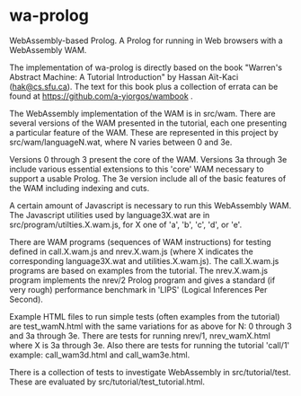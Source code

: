 # wa-prolog
WebAssembly-based Prolog.
A Prolog for running in Web browsers with a WebAssembly WAM.

The implementation of wa-prolog is directly based on the book 
"Warren's Abstract Machine: A Tutorial Introduction" by 
Hassan Aït-Kaci (hak@cs.sfu.ca).
The text for this book plus a collection of errata can be found at
https://github.com/a-yiorgos/wambook .

The WebAssembly implementation of the WAM is in src/wam.
There are several versions of the WAM presented in the tutorial,
each one presenting a particular feature of the WAM.
These are represented in this project by src/wam/languageN.wat,
where N varies between 0 and 3e.

Versions 0 through 3 present the core of the WAM.
Versions 3a through 3e include various essential extensions to this 
'core' WAM necessary to support a usable Prolog.
The 3e version include all of the basic features of the WAM including
indexing and cuts.

A certain amount of Javascript is necessary to run this WebAssembly WAM.
The Javascript utilities used by language3X.wat are in 
src/program/utilties.X.wam.js, for X one of 'a', 'b', 'c', 'd', or 'e'.

There are WAM programs (sequences of WAM instructions) for testing defined
in call.X.wam.js and nrev.X.wam.js (where X indicates the corresponding
language3X.wat and utilities.X.wam.js).
The call.X.wam.js programs are based on examples from the tutorial.
The nrev.X.wam.js program implements the nrev/2 Prolog program and
gives a standard (if very rough) performance benchmark in
'LIPS' (Logical Inferences Per Second).

Example HTML files to run simple tests (often examples from the tutorial)
are test_wamN.html with the same variations for as above for N:
0 through 3 and 3a through 3e.
There are tests for running nrev/1, nrev_wamX.html where X is 3a through 3e.
Also  there are tests for running the tutorial 'call/1' example: 
call_wam3d.html and call_wam3e.html.

There is a collection of tests to investigate WebAssembly in src/tutorial/test.
These are evaluated by src/tutorial/test_tutorial.html.
